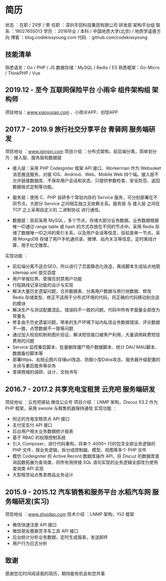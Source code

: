 # 简历

状态 ：在职 / 29岁 / 男
任职 ：深圳手回科技集团有限公司 研发部 架构平台组
联系 ：18027655013
学历 ：2016毕业 / 本科 / 中国地质大学(北京) / 地质学遥感方向
博客 ：blog.codekissyoung.com
代码 ：github.com/codekissyoung

## 技能清单

熟悉语言：Go / PHP / JS
数据存储：MySQL / Redis / ES
熟悉框架：Go-Micro / ThinkPHP / Vue

## 2019.12 - 至今 互联网保险平台 小雨伞 组件架构组 架构师

项目地址：www.xiaoyusan.com 、小雨伞APP、创信APP

## 2017.7 - 2019.9 旅行社交分享平台 青驿网 服务端研发

项目地址 ：www.iqingyi.com
项目介绍 ：分布式架构，前后端分离，简单划分为：接入层、服务层和数据层

- 接入层：采用 PHP Codeigniter 框架 API 接口、Workerman 作为 Websoket 消息推送服务，对接 IOS、Andriod、Web、Mobile Web 四个端。接入层不允许链接数据库、不保存用户会话和状态、只提供参数检查、安全防范、返回数据格式定制等功能。

- 服务层：使用 C、PHP 自研多个常驻内存的 Service 服务，可分别部署在不同节点。大部分 Service 之间相互独立无依赖关系。服务层 与 接入层 之间在 TCP 之上采用自定义的 二进制协议 进行通信。

- 数据层：目前采用 MySQL，多个节点，存储大部分业务数据。业务数据根据唯一ID通过 range table 或 hash 的方式存放在不同的节点中。采用 Redis 存储了数据唯一ID之间的索引关系，以及用户会话等信息，目前是单一节点。采用 MongoDB 存储了用户手机通讯录、微博、站内关注等信息，定时离线计算，用于社交推荐。

实现功能 ：

- 前后端分离不适合SEO，所以进行了页面静态化改造，离线脚本生成站点地图 sitemap.xml 提交百度
- 用户举报拉黑、管理员封禁用户功能
- 行程路线记录功能的设计与实现
- 解决大量历史遗留问题，合并数据表、分离用户数据与旅行地数据、修改 Redis 存储类型、修正不适用于分布式环境的代码，将正确的代码移动到合适的模块
- 解决生产与测试配置混乱、错误码不一致的问题，代码中所有字面量全部改为常量名
- 修复由于历史遗留问题，带来的生产环境下站内私信业务数据错误、评论数据不一致、点赞数据不一致等问题
- 通过加入校验机制和图片验证，解决短信接口被黑产利用，大量调用耗费短信费用的问题
- Service 监控重启脚本、批量删除僵尸用户数据脚本、统计 DAU MAU脚本、数据备份脚本等
- 部署https、右拍云图片存储url改造、防御小型Ddos攻击、服务器升级配置的关闭与重启服务等杂务
- 青驿商城的调研、设计、文档书写

## 2016.7 - 2017.2 共享充电宝租赁 云充吧 服务端研发

项目地址 ：云充吧驿站 微信公众号
项目介绍 ：LNMP 架构，Discuz X3.2 作为 PHP 框架，采用 swoole 与租售机器保持通信
实现功能 ：

- 附近的充电宝租赁点 API 接口
- 支付宝支付 API 接口
- 后台用户相关业务数据统计报表
- 基于 RBAC 的权限控制系统
- 引入 Composer，进行代码重构，将单个 4000+ 行的包含全部业务逻辑的 PHP 文件，按业务逻辑，拆分成控制器、模型、视图等多个 PHP 文件
- 模仿 Codeigniter 的 Active Record 数据库操作 API，将 Discuz 的数据库查询函数拓展为查询类，将所有用拼接 SQL 语句实现的业务逻辑全部改为使用查询类 API 实现
- 大型租赁站点售卖商品业务设计

## 2015.9 - 2015.12 汽车销售和服务平台 水稻汽车网 服务端研发(实习)

项目地址 ：www.shuidao.com
技术介绍 ：LNMP 架构，Yii2 框架

- 微信快速注册 API 接口
- 微信朋友圈悬赏寻车工具 API 接口
- 后台统计分析业务数据，定时生成报表，发送邮件
- 用户行为日志分析

## 致谢

感谢您花时间阅读我的简历，期待能有机会和您共事
